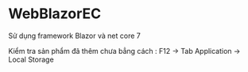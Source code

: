 # WebBlazorEC
Sử dụng framework Blazor và net core 7

<p>
  Kiểm tra sản phẩm đã thêm chưa bẳng cách : F12 -> Tab Application -> Local Storage
</p>
